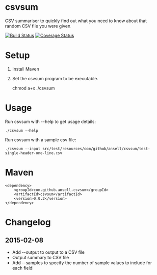 # csvsum

CSV summariser to quickly find out what you need to know about that random CSV file you were given.

[![Build Status](https://travis-ci.org/ansell/csvsum.svg?branch=master)](https://travis-ci.org/ansell/csvsum) [![Coverage Status](https://coveralls.io/repos/ansell/csvsum/badge.svg?branch=master)](https://coveralls.io/r/ansell/csvsum?branch=master)

# Setup

1. Install Maven
2. Set the csvsum program to be executable.

    chmod a+x ./csvsum

# Usage

Run csvsum with --help to get usage details:

    ./csvsum --help

Run csvsum with a sample csv file:

    ./csvsum --input src/test/resources/com/github/ansell/csvsum/test-single-header-one-line.csv

# Maven

    <dependency>
        <groupId>com.github.ansell.csvsum</groupId>
        <artifactId>csvsum</artifactId>
        <version>0.0.2</version>
    </dependency>

# Changelog

## 2015-02-08

* Add --output to output to a CSV file
* Output summary to CSV file
* Add --samples to specify the number of sample values to include for each field
